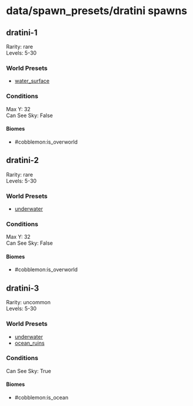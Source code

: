 # data/spawn_presets/dratini spawns  
  
## dratini-1  
Rarity: rare  
Levels: 5-30  
  
### World Presets  
* [water_surface](/data/world_presets/water_surface.md)  
  
### Conditions  
Max Y: 32  
Can See Sky: False  
  
#### Biomes  
  * #cobblemon:is_overworld
  
  
## dratini-2  
Rarity: rare  
Levels: 5-30  
  
### World Presets  
* [underwater](/data/world_presets/underwater.md)  
  
### Conditions  
Max Y: 32  
Can See Sky: False  
  
#### Biomes  
  * #cobblemon:is_overworld
  
  
## dratini-3  
Rarity: uncommon  
Levels: 5-30  
  
### World Presets  
* [underwater](/data/world_presets/underwater.md)  
* [ocean_ruins](/data/world_presets/ocean_ruins.md)  
  
### Conditions  
Can See Sky: True  
  
#### Biomes  
  * #cobblemon:is_ocean
  
